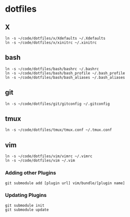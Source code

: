 # dotfiles

## X

    ln -s ~/code/dotfiles/x/Xdefaults ~/.Xdefaults
    ln -s ~/code/dotfiles/x/xinitrc ~/.xinitrc

## bash

    ln -s ~/code/dotfiles/bash/bashrc ~/.bashrc
    ln -s ~/code/dotfiles/bash/bash_profile ~/.bash_profile
    ln -s ~/code/dotfiles/bash/bash_aliases ~/.bash_aliases

## git

    ln -s ~/code/dotfiles/git/gitconfig ~/.gitconfig

## tmux

    ln -s ~/code/dotfiles/tmux/tmux.conf ~/.tmux.conf

## vim

    ln -s ~/code/dotfiles/vim/vimrc ~/.vimrc
    ln -s ~/code/dotfiles/vim ~/.vim

### Adding other Plugins

    git submodule add [plugin url] vim/bundle/[plugin name]

### Updating Plugins

    git submodule init
    git submodule update
